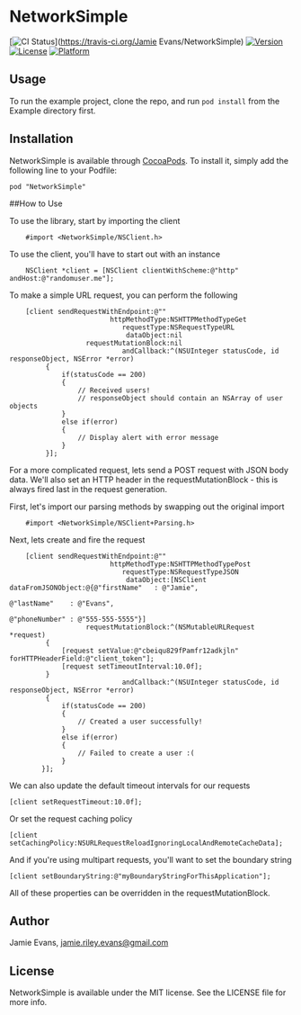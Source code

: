 # NetworkSimple

[![CI Status](https://travis-ci.org/JamieREvans/NetworkSimple.svg?style=flat)](https://travis-ci.org/Jamie Evans/NetworkSimple)
[![Version](https://img.shields.io/cocoapods/v/NetworkSimple.svg?style=flat)](http://cocoadocs.org/docsets/NetworkSimple)
[![License](https://img.shields.io/cocoapods/l/NetworkSimple.svg?style=flat)](http://cocoadocs.org/docsets/NetworkSimple)
[![Platform](https://img.shields.io/cocoapods/p/NetworkSimple.svg?style=flat)](http://cocoadocs.org/docsets/NetworkSimple)

## Usage

To run the example project, clone the repo, and run `pod install` from the Example directory first.

## Installation

NetworkSimple is available through [CocoaPods](http://cocoapods.org). To install
it, simply add the following line to your Podfile:

    pod "NetworkSimple"

##How to Use

To use the library, start by importing the client

		#import <NetworkSimple/NSClient.h>

To use the client, you'll have to start out with an instance

		NSClient *client = [NSClient clientWithScheme:@"http" andHost:@"randomuser.me"];

To make a simple URL request, you can perform the following

		[client sendRequestWithEndpoint:@""
		                     httpMethodType:NSHTTPMethodTypeGet
		                        requestType:NSRequestTypeURL
		                         dataObject:nil
		               requestMutationBlock:nil
		                        andCallback:^(NSUInteger statusCode, id responseObject, NSError *error)
		     {
		         if(statusCode == 200)
		         {
		             // Received users!
		             // responseObject should contain an NSArray of user objects
		         }
		         else if(error)
		         {
		             // Display alert with error message
		         }
		     }];

For a more complicated request, lets send a POST request with JSON body data. We'll also set an HTTP header in the requestMutationBlock - this is always fired last in the request generation.

First, let's import our parsing methods by swapping out the original import

		#import <NetworkSimple/NSClient+Parsing.h>

Next, lets create and fire the request

		[client sendRequestWithEndpoint:@""
		                     httpMethodType:NSHTTPMethodTypePost
		                        requestType:NSRequestTypeJSON
		                         dataObject:[NSClient dataFromJSONObject:@{@"firstName"   : @"Jamie",
		                                                                   @"lastName"    : @"Evans",
		                                                                   @"phoneNumber" : @"555-555-5555"}]
		               requestMutationBlock:^(NSMutableURLRequest *request)
		     {
		         [request setValue:@"cbeiqu829fPamfr12adkjln" forHTTPHeaderField:@"client_token"];
		         [request setTimeoutInterval:10.0f];
		     }
		                        andCallback:^(NSUInteger statusCode, id responseObject, NSError *error)
		     {
		         if(statusCode == 200)
		         {
		             // Created a user successfully!
		         }
		         else if(error)
		         {
		             // Failed to create a user :(
		         }
		    }];

We can also update the default timeout intervals for our requests

    [client setRequestTimeout:10.0f];

Or set the request caching policy

    [client setCachingPolicy:NSURLRequestReloadIgnoringLocalAndRemoteCacheData];

And if you're using multipart requests, you'll want to set the boundary string

    [client setBoundaryString:@"myBoundaryStringForThisApplication"];

All of these properties can be overridden in the requestMutationBlock.

## Author

Jamie Evans, jamie.riley.evans@gmail.com

## License

NetworkSimple is available under the MIT license. See the LICENSE file for more info.

